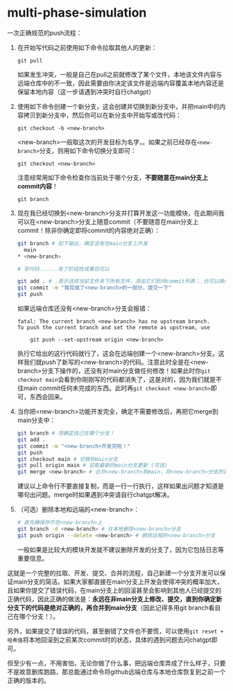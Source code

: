 # multi-phase-simulation

一次正确规范的push流程：

1. 在开始写代码之前使用如下命令拉取其他人的更新：

   ```
   git pull
   ```

   如果发生冲突，一般是自己在pull之前就修改了某个文件，本地该文件内容与远端仓库中的不一致，因此需要由你决定该文件是远端内容覆盖本地内容还是保留本地内容（这一步请遇到冲突时自行chatgpt）

2. 使用如下命令创建一个新分支，这会创建并切换到新分支中，并把main中的内容拷贝到新分支中，然后你可以在新分支中开始写或改代码：

   ```
   git checkout -b <new-branch>
   ```

   \<new-branch>一般取这次的开发目标为名字，。如果之前已经存在`<new-branch>`分支，则用如下命令切换分支即可：

   ```
   git checkout <new-branch>
   ```

   注意经常用如下命令检查你当前处于哪个分支，**不要随意在main分支上commit内容**！

   ```
   git branch
   ```

3. 现在我已经切换到\<new-branch>分支并打算开发这一功能模块，在此期间我可以在\<new-branch>分支上随意commit（不要随意在main分支上commit！除非你确定即将commit的内容绝对正确）：

   ```bash
   git branch # 如下输出，确定没有在main分支上开发
     main
   * <new-branch>
   
   # 写代码......有了阶段性成果后可以
   
   git add . # .表示选择当前文件夹下所有文件，添加它们到待commit列表；.也可以换成具体的文件或文件夹
   git commit -m "我完成了<new-branch>的一部分，提交一下"
   git push
   ```

   如果远端仓库还没有\<new-branch>分支会报错：

   ```
   fatal: The current branch <new-branch> has no upstream branch.
   To push the current branch and set the remote as upstream, use
   
       git push --set-upstream origin <new-branch>
   ```

   执行它给出的这行代码就行了，这会在远端创建一个\<new-branch>分支。这样我们就push了新写的\<new-branch>的代码。注意此时全是在\<new-branch>分支下操作的，还没有对main分支做任何修改！如果此时你`git checkout main`会看到你刚刚写的代码都消失了，这是对的，因为我们就是不往main commit任何未完成的东西。此时再`git checkout <new-branch>`即可，东西会回来。

4. 当你把\<new-branch>功能开发完全，确定不需要修改后，再把它merge到main分支中：

   ```bash
   git branch # 项确定自己在哪个分支！
   git add .
   git commit -m "<new-branch>开发完啦！"
   git push
   git checkout main # 切换到main分支
   git pull origin main # 拉取最新的main分支更新 (可选)
   git merge <new-branch> # 合并<new-branch>到main，将<new-branch>分支的更改合并到main分支
   ```

   建议以上命令行不要直接复制，而是一行一行执行，这样如果出问题才知道是哪句出问题。merge时如果遇到冲突请自行chatgpt解决。

5. （可选）删除本地和远端的\<new-branch>：

   ```bash
   # 首先确保你不在<new-branch>上
   git branch -d <new-branch> # 在本地删除<new-branch>分支
   git push origin --delete <new-branch> # 删除远程的<new-branch>分支
   ```

   一般如果是比较大的模块开发就不建议删除开发的分支了，因为它包括日志等重要信息。

这就是一个完整的拉取、开发、提交、合并的流程，自己新建一个分支开发可以保证main分支的简洁。如果大家都直接在main分支上开发会使得冲突的概率加大，且如果你提交了错误代码，在main分支上的回滚甚至会影响到其他人已经提交的正确代码，因此正确的做法是：**永远在非main分支上修改、提交，直到你确定新分支下的代码是绝对正确的，再合并到main分支**（因此记得多用git branch看自己在哪个分支！）。

另外，如果提交了错误的代码，甚至删错了文件也不要慌，可以使用`git reset + 哈希值`将本地回滚到之前某次commit时的状态，具体的遇到问题去问chatgpt即可。

但至少有一点，不用害怕，无论你做了什么事，把远端仓库弄成了什么样子，只要不是故意删库跑路，那总能通过命令将github远端仓库与本地仓库恢复到之前一个正确的版本的。